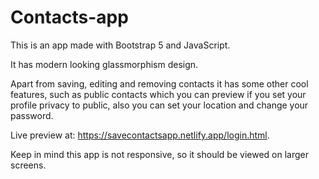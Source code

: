 # Contacts-app

This is an app made with Bootstrap 5 and JavaScript.

It has modern looking glassmorphism design.

Apart from saving, editing and removing contacts it has some other cool features, such as public contacts which you can preview if you set your profile privacy to public, also you can set your location and change your password.

Live preview at: https://savecontactsapp.netlify.app/login.html.

Keep in mind this app is not responsive, so it should be viewed on larger screens.

